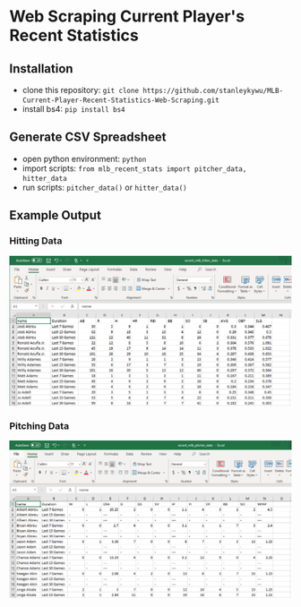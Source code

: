 # Web Scraping Current Player's Recent Statistics
## Installation
- clone this repository: `git clone https://github.com/stanleykywu/MLB-Current-Player-Recent-Statistics-Web-Scraping.git`
- install bs4: `pip install bs4`

## Generate CSV Spreadsheet
- open python environment: `python`
- import scripts: `from mlb_recent_stats import pitcher_data, hitter_data`
- run scripts: `pitcher_data()` or `hitter_data()`

## Example Output
### Hitting Data
![Alt text](resources/hitter_example.PNG?raw=true)

### Pitching Data
![Alt text](resources/pitcher_example.PNG?raw=true)

